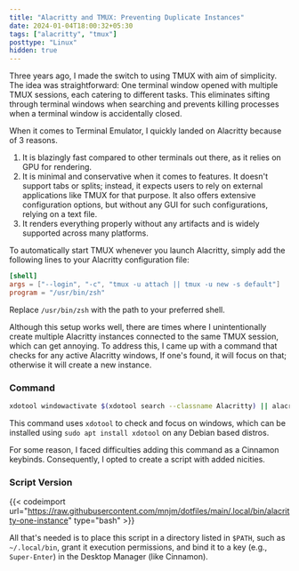 ```yaml
---
title: "Alacritty and TMUX: Preventing Duplicate Instances"
date: 2024-01-04T18:00:32+05:30
tags: ["alacritty", "tmux"]
posttype: "Linux"
hidden: true
---
```


Three years ago, I made the switch to using TMUX with aim of simplicity. The idea was straightforward: One terminal window opened with multiple TMUX sessions, each catering to different tasks. This eliminates sifting through terminal windows when searching and prevents killing processes when a terminal window is accidentally closed.

When it comes to Terminal Emulator, I quickly landed on Alacritty because of 3 reasons.

1. It is blazingly fast compared to other terminals out there, as it relies on GPU for rendering.
2. It is minimal and conservative when it comes to features. It doesn't support tabs or splits; instead, it expects users to rely on external applications like TMUX for that purpose. It also offers extensive configuration options, but without any GUI for such configurations, relying on a text file.
3. It renders everything properly without any artifacts and is widely supported across many platforms.

To automatically start TMUX whenever you launch Alacritty, simply add the following lines to your Alacritty configuration file:

```toml
[shell]
args = ["--login", "-c", "tmux -u attach || tmux -u new -s default"]
program = "/usr/bin/zsh"
```
Replace `/usr/bin/zsh` with the path to your preferred shell.

Although this setup works well, there are times where I unintentionally create multiple Alacritty instances connected to the same TMUX session, which can get annoying. To address this, I came up with a command that checks for any active Alacritty windows, If one's found, it will focus on that; otherwise it will create a new instance.

### Command
```bash
xdotool windowactivate $(xdotool search --classname Alacritty) || alacritty
```
This command uses `xdotool` to check and focus on windows, which can be installed using `sudo apt install xdotool` on any Debian based distros.

For some reason, I faced difficulties adding this command as a Cinnamon keybinds. Consequently, I opted to create a script with added nicities.

### Script Version

{{< codeimport url="https://raw.githubusercontent.com/mnjm/dotfiles/main/.local/bin/alacritty-one-instance" type="bash" >}}

All that's needed is to place this script in a directory listed in `$PATH`, such as `~/.local/bin`, grant it execution permissions, and bind it to a key (e.g., `Super-Enter`) in the Desktop Manager (like Cinnamon).
